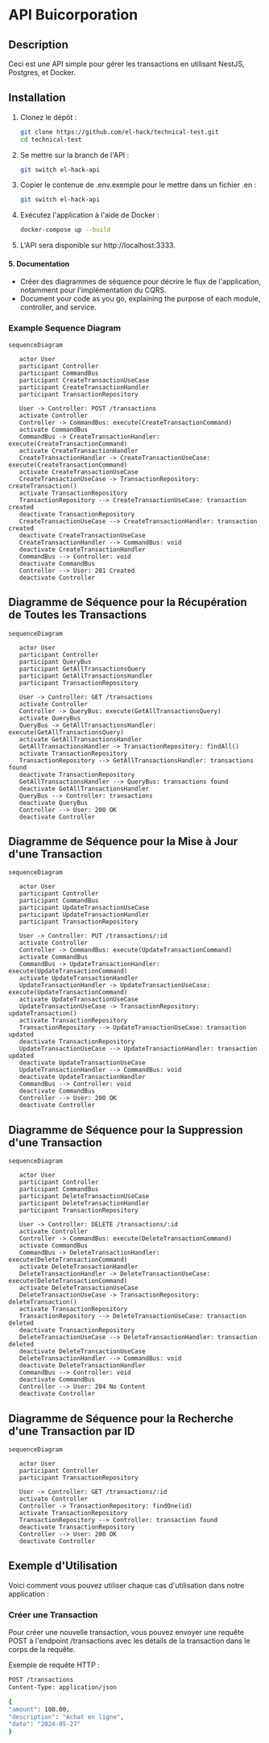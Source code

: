 # API Buicorporation

## Description

Ceci est une API simple pour gérer les transactions en utilisant NestJS, Postgres, et Docker.

## Installation

1. Clonez le dépôt :
   ```sh
   git clone https://github.com/el-hack/technical-test.git
   cd technical-test
   ```


2. Se mettre sur la branch de l'API :
   ```sh
   git switch el-hack-api
   ```


2. Copier le contenue de .env.exemple pour le mettre dans un fichier .en :
   ```sh
   git switch el-hack-api
   ```


3. Exécutez l'application à l'aide de Docker :
   ```sh
   docker-compose up --build
   ```

4. L'API sera disponible sur http://localhost:3333.


#### 5. Documentation

- Créer des diagrammes de séquence pour décrire le flux de l'application, notamment pour l'implémentation du CQRS.
- Document your code as you go, explaining the purpose of each module, controller, and service.

### Example Sequence Diagram

```mermaid
sequenceDiagram

   actor User
   participant Controller
   participant CommandBus
   participant CreateTransactionUseCase
   participant CreateTransactionHandler
   participant TransactionRepository

   User -> Controller: POST /transactions
   activate Controller
   Controller -> CommandBus: execute(CreateTransactionCommand)
   activate CommandBus
   CommandBus -> CreateTransactionHandler: execute(CreateTransactionCommand)
   activate CreateTransactionHandler
   CreateTransactionHandler -> CreateTransactionUseCase: execute(CreateTransactionCommand)
   activate CreateTransactionUseCase
   CreateTransactionUseCase -> TransactionRepository: createTransaction()
   activate TransactionRepository
   TransactionRepository --> CreateTransactionUseCase: transaction created
   deactivate TransactionRepository
   CreateTransactionUseCase --> CreateTransactionHandler: transaction created
   deactivate CreateTransactionUseCase
   CreateTransactionHandler --> CommandBus: void
   deactivate CreateTransactionHandler
   CommandBus --> Controller: void
   deactivate CommandBus
   Controller --> User: 201 Created
   deactivate Controller
```

## Diagramme de Séquence pour la Récupération de Toutes les Transactions

```mermaid
sequenceDiagram

   actor User
   participant Controller
   participant QueryBus
   participant GetAllTransactionsQuery
   participant GetAllTransactionsHandler
   participant TransactionRepository

   User -> Controller: GET /transactions
   activate Controller
   Controller -> QueryBus: execute(GetAllTransactionsQuery)
   activate QueryBus
   QueryBus -> GetAllTransactionsHandler: execute(GetAllTransactionsQuery)
   activate GetAllTransactionsHandler
   GetAllTransactionsHandler -> TransactionRepository: findAll()
   activate TransactionRepository
   TransactionRepository --> GetAllTransactionsHandler: transactions found
   deactivate TransactionRepository
   GetAllTransactionsHandler --> QueryBus: transactions found
   deactivate GetAllTransactionsHandler
   QueryBus --> Controller: transactions
   deactivate QueryBus
   Controller --> User: 200 OK
   deactivate Controller
```

## Diagramme de Séquence pour la Mise à Jour d'une Transaction

```mermaid
sequenceDiagram

   actor User
   participant Controller
   participant CommandBus
   participant UpdateTransactionUseCase
   participant UpdateTransactionHandler
   participant TransactionRepository

   User -> Controller: PUT /transactions/:id
   activate Controller
   Controller -> CommandBus: execute(UpdateTransactionCommand)
   activate CommandBus
   CommandBus -> UpdateTransactionHandler: execute(UpdateTransactionCommand)
   activate UpdateTransactionHandler
   UpdateTransactionHandler -> UpdateTransactionUseCase: execute(UpdateTransactionCommand)
   activate UpdateTransactionUseCase
   UpdateTransactionUseCase -> TransactionRepository: updateTransaction()
   activate TransactionRepository
   TransactionRepository --> UpdateTransactionUseCase: transaction updated
   deactivate TransactionRepository
   UpdateTransactionUseCase --> UpdateTransactionHandler: transaction updated
   deactivate UpdateTransactionUseCase
   UpdateTransactionHandler --> CommandBus: void
   deactivate UpdateTransactionHandler
   CommandBus --> Controller: void
   deactivate CommandBus
   Controller --> User: 200 OK
   deactivate Controller
```

## Diagramme de Séquence pour la Suppression d'une Transaction

```mermaid
sequenceDiagram

   actor User
   participant Controller
   participant CommandBus
   participant DeleteTransactionUseCase
   participant DeleteTransactionHandler
   participant TransactionRepository

   User -> Controller: DELETE /transactions/:id
   activate Controller
   Controller -> CommandBus: execute(DeleteTransactionCommand)
   activate CommandBus
   CommandBus -> DeleteTransactionHandler: execute(DeleteTransactionCommand)
   activate DeleteTransactionHandler
   DeleteTransactionHandler -> DeleteTransactionUseCase: execute(DeleteTransactionCommand)
   activate DeleteTransactionUseCase
   DeleteTransactionUseCase -> TransactionRepository: deleteTransaction()
   activate TransactionRepository
   TransactionRepository --> DeleteTransactionUseCase: transaction deleted
   deactivate TransactionRepository
   DeleteTransactionUseCase --> DeleteTransactionHandler: transaction deleted
   deactivate DeleteTransactionUseCase
   DeleteTransactionHandler --> CommandBus: void
   deactivate DeleteTransactionHandler
   CommandBus --> Controller: void
   deactivate CommandBus
   Controller --> User: 204 No Content
   deactivate Controller
```

## Diagramme de Séquence pour la Recherche d'une Transaction par ID

```mermaid
sequenceDiagram

   actor User
   participant Controller
   participant TransactionRepository

   User -> Controller: GET /transactions/:id
   activate Controller
   Controller -> TransactionRepository: findOne(id)
   activate TransactionRepository
   TransactionRepository --> Controller: transaction found
   deactivate TransactionRepository
   Controller --> User: 200 OK
   deactivate Controller
```


## Exemple d'Utilisation

Voici comment vous pouvez utiliser chaque cas d'utilisation dans notre application :


### Créer une Transaction

Pour créer une nouvelle transaction, vous pouvez envoyer une requête POST à l'endpoint /transactions avec les détails de la transaction dans le corps de la requête.

Exemple de requête HTTP :

   ```sh
   POST /transactions
   Content-Type: application/json

   {
   "amount": 100.00,
   "description": "Achat en ligne",
   "date": "2024-05-27"
   }
   ```